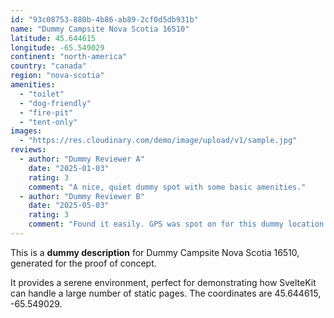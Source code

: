 ```yaml
---
id: "93c08753-880b-4b86-ab89-2cf0d5db931b"
name: "Dummy Campsite Nova Scotia 16510"
latitude: 45.644615
longitude: -65.549029
continent: "north-america"
country: "canada"
region: "nova-scotia"
amenities:
  - "toilet"
  - "dog-friendly"
  - "fire-pit"
  - "tent-only"
images:
  - "https://res.cloudinary.com/demo/image/upload/v1/sample.jpg"
reviews:
  - author: "Dummy Reviewer A"
    date: "2025-01-03"
    rating: 3
    comment: "A nice, quiet dummy spot with some basic amenities."
  - author: "Dummy Reviewer B"
    date: "2025-05-03"
    rating: 3
    comment: "Found it easily. GPS was spot on for this dummy location."
---
```


This is a **dummy description** for Dummy Campsite Nova Scotia 16510, generated for the proof of concept.

It provides a serene environment, perfect for demonstrating how SvelteKit can handle a large number of static pages. The coordinates are 45.644615, -65.549029.
